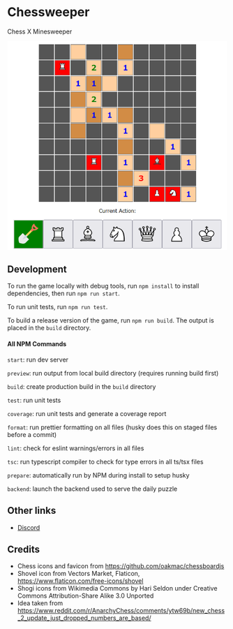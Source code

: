 # Chessweeper

Chess X Minesweeper

![Preview](.github/preview.png)

## Development

To run the game locally with debug tools, run `npm install` to install dependencies, then run `npm run start`.

To run unit tests, run `npm run test`.

To build a release version of the game, run `npm run build`. The output is placed in the `build` directory.

#### All NPM Commands

`start`: run dev server

`preview`: run output from local build directory (requires running build first)

`build`: create production build in the `build` directory

`test`: run unit tests

`coverage`: run unit tests and generate a coverage report

`format`: run prettier formatting on all files (husky does this on staged files before a commit)

`lint`: check for eslint warnings/errors in all files

`tsc`: run typescript compiler to check for type errors in all ts/tsx files

`prepare`: automatically run by NPM during install to setup husky

`backend`: launch the backend used to serve the daily puzzle

## Other links

- [Discord](https://discord.gg/VjJ95N2mV9)

## Credits

- Chess icons and favicon from https://github.com/oakmac/chessboardjs
- Shovel icon from Vectors Market, Flaticon, https://www.flaticon.com/free-icons/shovel
- Shogi icons from Wikimedia Commons by Hari Seldon under Creative Commons Attribution-Share Alike 3.0 Unported
- Idea taken from https://www.reddit.com/r/AnarchyChess/comments/ytw69b/new_chess_2_update_just_dropped_numbers_are_based/

